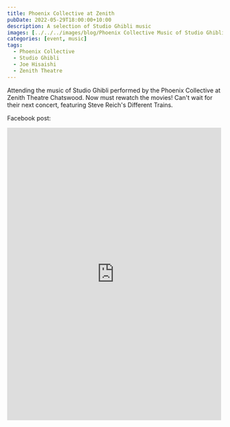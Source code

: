 ```yaml
---
title: Phoenix Collective at Zenith
pubDate: 2022-05-29T18:00:00+10:00
description: A selection of Studio Ghibli music
images: [../../../images/blog/Phoenix Collective Music of Studio Ghibli (2).jpeg]
categories: [event, music]
tags:
  - Phoenix Collective
  - Studio Ghibli
  - Joe Hisaishi
  - Zenith Theatre
---
```


Attending the music of Studio Ghibli performed by the Phoenix Collective at Zenith Theatre Chatswood. Now must rewatch the movies! Can't wait for their next concert, featuring Steve Reich's Different Trains.

Facebook post:

<iframe src="https://www.facebook.com/plugins/post.php?href=https%3A%2F%2Fwww.facebook.com%2Fchris1.tham%2Fposts%2Fpfbid02V7dwvzgft7TddmAWozUmN9gr5ny38kzTrHncZDvkChofU2tfXHnXU3LB47LKiHHrl&show_text=true&width=500" width="500" height="684" style="border:none;overflow:hidden" scrolling="no" frameborder="0" allowfullscreen="true" allow="autoplay; clipboard-write; encrypted-media; picture-in-picture; web-share"></iframe>
